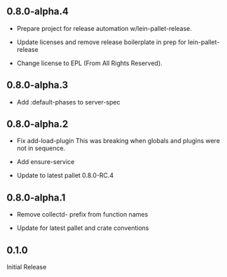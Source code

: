 ## 0.8.0-alpha.4

- Prepare project for release automation w/lein-pallet-release.

- Update licenses and remove release boilerplate in prep for
  lein-pallet-release

- Change license to EPL (From All Rights Reserved).

## 0.8.0-alpha.3

- Add :default-phases to server-spec

## 0.8.0-alpha.2

- Fix add-load-plugin
  This was breaking when globals and plugins were not in sequence.

- Add ensure-service

- Update to latest pallet 0.8.0-RC.4

## 0.8.0-alpha.1

- Remove collectd- prefix from function names

- Update for latest pallet and crate conventions


## 0.1.0

Initial Release
